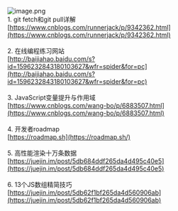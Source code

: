 ![image.png](https://cdn.nlark.com/yuque/0/2020/png/132503/1605582640250-a3c92e56-ca84-48d5-89d2-a7889a096799.png#height=720&id=ybe9S&margin=%5Bobject%20Object%5D&name=image.png&originHeight=720&originWidth=1080&originalType=binary&size=1610626&status=done&style=none&width=1080)<br />1. git fetch和git pull详解<br />[https://www.cnblogs.com/runnerjack/p/9342362.html](https://www.cnblogs.com/runnerjack/p/9342362.html)<br />
<br />2. 在线编程练习网站<br />[http://baijiahao.baidu.com/s?id=1596232843180103627&wfr=spider&for=pc](http://baijiahao.baidu.com/s?id=1596232843180103627&wfr=spider&for=pc)<br />
<br />3. JavaScript变量提升与作用域<br />[https://www.cnblogs.com/wang-bo/p/6883507.html](https://www.cnblogs.com/wang-bo/p/6883507.html)<br />
<br />4. 开发者roadmap<br />[https://roadmap.sh](https://roadmap.sh/)<br />
<br />5. 高性能渲染十万条数据<br />[https://juejin.im/post/5db684ddf265da4d495c40e5](https://juejin.im/post/5db684ddf265da4d495c40e5)<br />
<br />6. 13个JS数组精简技巧<br />[https://juejin.im/post/5db62f1bf265da4d560906ab](https://juejin.im/post/5db62f1bf265da4d560906ab)
